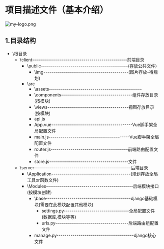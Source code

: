 # 项目描述文件（基本介绍） #
![my-logo.png](https://upload-images.jianshu.io/upload_images/13623636-6d878e3d3ef63825.png?imageMogr2/auto-orient/strip%7CimageView2/2/w/1240 "my-logo")
## 1.目录结构 ##
* \根目录 
    * \client------------------------------------------------前端目录
        * \public--------------------------------------------(存放公共文件)
            * \img-------------------------------------------(图片存放-待规划)
        * \src
            * \assets-----------------------------------------------
            * \components------------------------------------组件存放目录(按模块)
            * \views-----------------------------------------视图存放目录(按模块)
            * api.js
            * App.vue-----------------------------------------Vue脚手架全局配置文件
            * main.js-----------------------------------------Vue脚手架全局配置文件
            * router.js---------------------------------------前端路由配置文件
            * store.js----------------------------------------文件
    * \server-------------------------------------------------后端目录
        * \Application----------------------------------------(规划存放全局工具or函数文件)
        * \Modules--------------------------------------------后端模块接口(按模块创建)
            * \base-------------------------------------------django基础模块(需要在此模块配置其他模块)
                * settings.py---------------------------------全局配置文件(数据库,模块等等)
                * urls.py-------------------------------------后端路由组配置文件
            * manage.py---------------------------------------django核心文件
